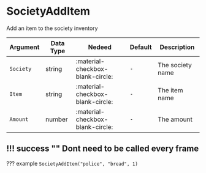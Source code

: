 # SocietyAddItem
Add an item to the society inventory

| Argument              | Data Type                            | Nedeed                    | Default                       | Description
| ----------------------| ------------------------------------ | ------------------------- |-------------------------------|-------------
| `Society`                | string | :material-checkbox-blank-circle: | `-` | The society name
| `Item`                | string | :material-checkbox-blank-circle: | `-` | The item name
| `Amount`                | number | :material-checkbox-blank-circle: | `-` | The amount

!!! success ""
    Dont need to be called every frame
---
??? example
    ```
    SocietyAddItem("police", "bread", 1)
    ```     
